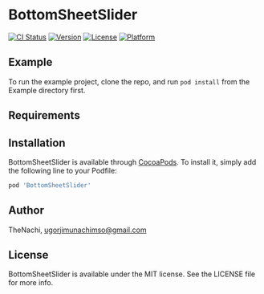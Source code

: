 # BottomSheetSlider

[![CI Status](https://img.shields.io/travis/TheNachi/BottomSheetSlider.svg?style=flat)](https://travis-ci.org/TheNachi/BottomSheetSlider)
[![Version](https://img.shields.io/cocoapods/v/BottomSheetSlider.svg?style=flat)](https://cocoapods.org/pods/BottomSheetSlider)
[![License](https://img.shields.io/cocoapods/l/BottomSheetSlider.svg?style=flat)](https://cocoapods.org/pods/BottomSheetSlider)
[![Platform](https://img.shields.io/cocoapods/p/BottomSheetSlider.svg?style=flat)](https://cocoapods.org/pods/BottomSheetSlider)

## Example

To run the example project, clone the repo, and run `pod install` from the Example directory first.

## Requirements

## Installation

BottomSheetSlider is available through [CocoaPods](https://cocoapods.org). To install
it, simply add the following line to your Podfile:

```ruby
pod 'BottomSheetSlider'
```

## Author

TheNachi, ugorjimunachimso@gmail.com

## License

BottomSheetSlider is available under the MIT license. See the LICENSE file for more info.
